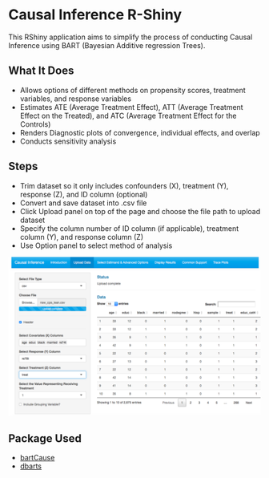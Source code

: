# Causal Inference R-Shiny
This RShiny application aims to simplify the process of conducting Causal Inference using BART (Bayesian Additive regression Trees).

## What It Does
* Allows options of different methods on propensity scores, treatment variables, and response variables
* Estimates ATE (Average Treatment Effect), ATT (Average Treatment Effect on the Treated), and ATC (Average Treatment Effect for the Controls)
* Renders Diagnostic plots of convergence, individual effects, and overlap
* Conducts sensitivity analysis

## Steps
* Trim dataset so it only includes confounders (X), treatment (Y), response (Z), and ID column (optional)
* Convert and save dataset into .csv file
* Click Upload panel on top of the page and choose the file path to upload dataset
* Specify the column number of ID column (if applicable), treatment column (Y), and response column (Z)
* Use Option panel to select method of analysis

![Interface](www/thumbnail.png)

## Package Used
* [bartCause](https://github.com/vdorie/bartCause)  
* [dbarts](https://github.com/vdorie/dbarts)
